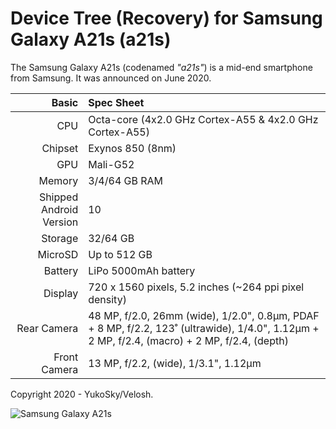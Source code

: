 Device Tree (Recovery) for Samsung Galaxy A21s (a21s)
===========================================

The Samsung Galaxy A21s (codenamed _"a21s"_) is a mid-end smartphone from Samsung.
It was announced on June 2020.

Basic   | Spec Sheet
-------:|:-------------------------
CPU     | Octa-core (4x2.0 GHz Cortex-A55 & 4x2.0 GHz Cortex-A55)
Chipset | Exynos 850 (8nm)
GPU     | Mali-G52
Memory  | 3/4/64 GB RAM
Shipped Android Version | 10
Storage | 32/64 GB
MicroSD | Up to 512 GB
Battery | LiPo 5000mAh battery
Display | 720 x 1560  pixels, 5.2 inches (~264 ppi pixel density)
Rear Camera  | 48 MP, f/2.0, 26mm (wide), 1/2.0", 0.8µm, PDAF + 8 MP, f/2.2, 123˚ (ultrawide), 1/4.0", 1.12µm + 2 MP, f/2.4, (macro) + 2 MP, f/2.4, (depth)
Front Camera  | 13 MP, f/2.2, (wide), 1/3.1", 1.12µm

Copyright 2020 - YukoSky/Velosh.

![Samsung Galaxy A21s](https://fdn2.gsmarena.com/vv/bigpic/samsung-galaxy-a21s-.jpg "Samsung Galaxy A21s")